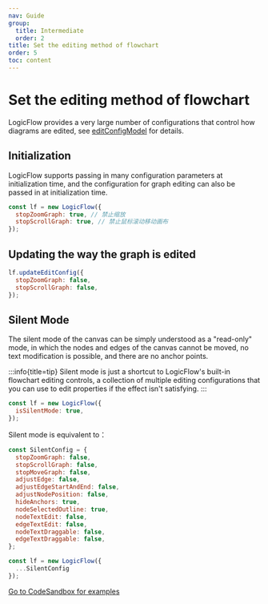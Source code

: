 ```yaml
---
nav: Guide
group:
  title: Intermediate
  order: 2
title: Set the editing method of flowchart
order: 5
toc: content
---
```

# Set the editing method of flowchart

LogicFlow provides a very large number of configurations that control how diagrams are edited, see [editConfigModel](/en-US/api/edit-config-model-api) for details.

## Initialization

LogicFlow supports passing in many configuration parameters at initialization time, and the configuration for graph editing can also be passed in at initialization time.

```jsx | pure
const lf = new LogicFlow({
  stopZoomGraph: true, // 禁止缩放
  stopScrollGraph: true, // 禁止鼠标滚动移动画布
});
```

## Updating the way the graph is edited

```jsx | pure
lf.updateEditConfig({
  stopZoomGraph: false,
  stopScrollGraph: false,
});
```

## Silent Mode

The silent mode of the canvas can be simply understood as a "read-only" mode, in which the nodes and edges of the canvas cannot be moved, no text modification is possible, and there are no anchor points.

:::info{title=tip}
Silent mode is just a shortcut to LogicFlow's built-in flowchart editing controls, a collection of multiple editing configurations that you can use to edit properties if the effect isn't satisfying.
:::

```jsx | pure
const lf = new LogicFlow({
  isSilentMode: true,
});
```

Silent mode is equivalent to：

```jsx | pure
const SilentConfig = {
  stopZoomGraph: false,
  stopScrollGraph: false,
  stopMoveGraph: false,
  adjustEdge: false,
  adjustEdgeStartAndEnd: false,
  adjustNodePosition: false,
  hideAnchors: true,
  nodeSelectedOutline: true,
  nodeTextEdit: false,
  edgeTextEdit: false,
  nodeTextDraggable: false,
  edgeTextDraggable: false,
};

const lf = new LogicFlow({
  ...SilentConfig
});
```

<a href="https://codesandbox.io/embed/pedantic-microservice-db76o?fontsize=14&hidenavigation=1&theme=dark&view=preview"> Go to CodeSandbox for examples </a>
